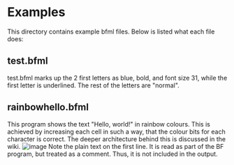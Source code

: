 # Examples
This directory contains example bfml files. Below is listed what each file does:
## test.bfml
test.bfml marks up the 2 first letters as blue, bold, and font size 31, while the first letter is underlined. The rest of the letters are "normal".
## rainbowhello.bfml
This program shows the text "Hello, world!" in rainbow colours. This is achieved by increasing each cell in such a way, that the colour bits for each character is correct. The deeper architecture behind this is discussed in the wiki.
![image](https://user-images.githubusercontent.com/71628935/134813010-56f72705-3dd9-4cdb-8fa0-b3a8704a2a7c.png)
Note the plain text on the first line. It is read as part of the BF program, but treated as a comment. Thus, it is not included in the output.
